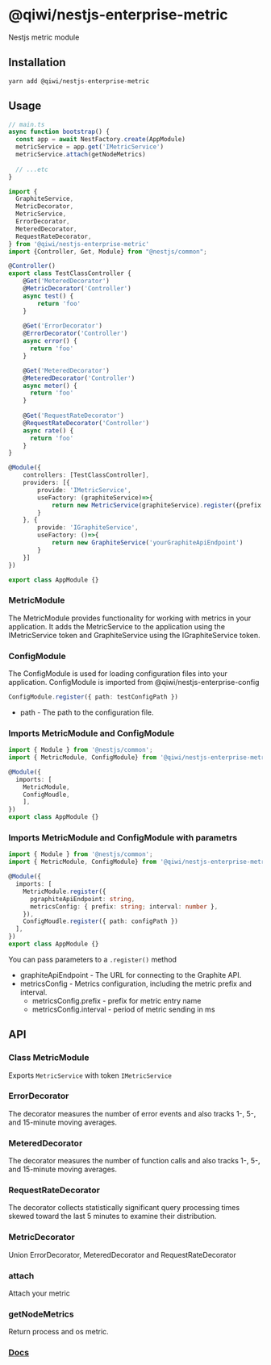 # @qiwi/nestjs-enterprise-metric
Nestjs metric module

## Installation
```shell script
yarn add @qiwi/nestjs-enterprise-metric
```

## Usage
```typescript
// main.ts
async function bootstrap() {
  const app = await NestFactory.create(AppModule)
  metricService = app.get('IMetricService')
  metricService.attach(getNodeMetrics)
  
  // ...etc
}
```
```typescript
import {
  GraphiteService, 
  MetricDecorator, 
  MetricService,
  ErrorDecorator,
  MeteredDecorator,
  RequestRateDecorator,
} from '@qiwi/nestjs-enterprise-metric'
import {Controller, Get, Module} from "@nestjs/common";

@Controller()
export class TestClassController {
    @Get('MeteredDecorator')
    @MetricDecorator('Controller')
    async test() {
        return 'foo'
    }
    
    @Get('ErrorDecorator')
    @ErrorDecorator('Controller')
    async error() {
      return 'foo'
    }

    @Get('MeteredDecorator')
    @MeteredDecorator('Controller')
    async meter() {
      return 'foo'
    }
    
    @Get('RequestRateDecorator')
    @RequestRateDecorator('Controller')
    async rate() {
      return 'foo'
    }
}

@Module({
    controllers: [TestClassController],
    providers: [{
        provide: 'IMetricService',
        useFactory: (graphiteService)=>{
            return new MetricService(graphiteService).register({prefix: '$some$your$metric-prefix', interval: 1000})
        }
    }, {
        provide: 'IGraphiteService',
        useFactory: ()=>{
            return new GraphiteService('yourGraphiteApiEndpoint')
        }
    }]
})

export class AppModule {}
```
### MetricModule
The MetricModule provides functionality for working with metrics in your application. 
It adds the MetricService to the application using the IMetricService token and GraphiteService using the IGraphiteService token.

### ConfigModule
The ConfigModule is used for loading configuration files into your application.
ConfigModule is imported from @qiwi/nestjs-enterprise-config
```typescript
ConfigModule.register({ path: testConfigPath })
```

- path - The path to the configuration file.

### Imports MetricModule and ConfigModule
```typescript
import { Module } from '@nestjs/common';
import { MetricModule, ConfigModule} from '@qiwi/nestjs-enterprise-metric';

@Module({
  imports: [
    MetricModule, 
    ConfigMoudle,
    ],
})
export class AppModule {}
```
### Imports MetricModule and ConfigModule with parametrs 

```typescript
import { Module } from '@nestjs/common';
import { MetricModule, ConfigModule} from '@qiwi/nestjs-enterprise-metric';

@Module({
  imports: [
    MetricModule.register({
      pgraphiteApiEndpoint: string,
      metricsConfig: { prefix: string; interval: number },
    }),
    ConfigMoudle.register({ path: configPath })
  ],
})
export class AppModule {}
```
You can pass parameters to a `.register()` method

- graphiteApiEndpoint - The URL for connecting to the Graphite API.
- metricsConfig - Metrics configuration, including the metric prefix and interval.
  - metricsConfig.prefix - prefix for metric entry name
  - metricsConfig.interval - period of metric sending in ms

## API
### Class MetricModule
Exports `MetricService` with token `IMetricService`

### ErrorDecorator
The decorator measures the number of error events and also tracks 1-, 5-, and 15-minute moving averages.
### MeteredDecorator
The decorator measures the number of function calls and also tracks 1-, 5-, and 15-minute moving averages.
### RequestRateDecorator
The decorator collects statistically significant query processing times skewed toward the last 5 minutes to examine their distribution.
### MetricDecorator
Union ErrorDecorator, MeteredDecorator and RequestRateDecorator
### attach
Attach your metric
### getNodeMetrics
Return process and os metric.


### [Docs](https://qiwi.github.io/nestjs-enterprise/metric/)

